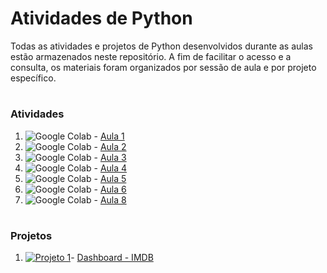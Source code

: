 # Atividades de Python

Todas as atividades e projetos de Python desenvolvidos durante as aulas estão armazenados neste repositório. A fim de facilitar o acesso e a consulta, os materiais foram organizados por sessão de aula e por projeto específico.

#

### Atividades
1. ![Google Colab](https://img.shields.io/badge/Google_Colab-F9AB00?logo=googlecolab&logoColor=white) - [Aula 1](https://colab.research.google.com/drive/1_ifAi-R-dGBetRXNDIygtT9qis9Qk1em?usp=drive_link)
2. ![Google Colab](https://img.shields.io/badge/Google_Colab-F9AB00?logo=googlecolab&logoColor=white) - [Aula 2](https://colab.research.google.com/drive/19XZrJxDvp267sV7ncRVuh_gqP1CZvUwp?usp=drive_link) 
3. ![Google Colab](https://img.shields.io/badge/Google_Colab-F9AB00?logo=googlecolab&logoColor=white) - [Aula 3](https://colab.research.google.com/drive/1knFH6-gbLPVv6Gkuo05qh829wS3c5yGc?usp=drive_link)
4. ![Google Colab](https://img.shields.io/badge/Google_Colab-F9AB00?logo=googlecolab&logoColor=white) - [Aula 4](https://colab.research.google.com/drive/1hz0UohnQJC-fPQOXerx4rCSToTyZyT4i?usp=drive_link)
5. ![Google Colab](https://img.shields.io/badge/Google_Colab-F9AB00?logo=googlecolab&logoColor=white) - [Aula 5](https://colab.research.google.com/drive/1Bmhs1sUJQSdsUpTuMcyY5LkNWs96uvj1?usp=drive_link)
6. ![Google Colab](https://img.shields.io/badge/Google_Colab-F9AB00?logo=googlecolab&logoColor=white) - [Aula 6](https://colab.research.google.com/drive/10hfNnxWiOnEJcIMReObLRpydwIZTgAkb?usp=drive_link)
7. ![Google Colab](https://img.shields.io/badge/Google_Colab-F9AB00?logo=googlecolab&logoColor=white) - [Aula 8](https://colab.research.google.com/drive/1LtkgdNTM-HEwgop9k6WfSHFxVwh2Q923?usp=drive_link)

#

### Projetos
1. [![Projeto 1](https://img.shields.io/badge/Projeto%201-8A2BE2)](https://unifatecpython.streamlit.app)- [Dashboard - IMDB](https://unifatecpython.streamlit.app)
